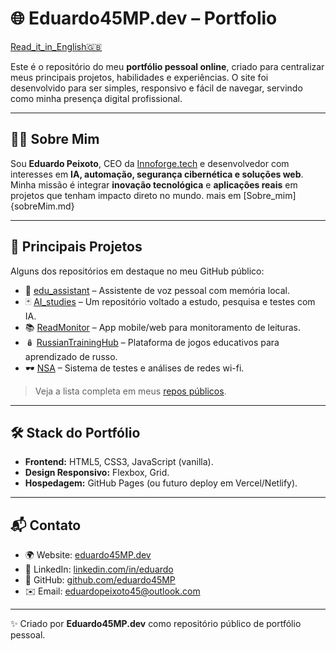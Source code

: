 # 🌐 Eduardo45MP.dev – Portfolio
[Read_it_in_English🇬🇧](README.md)

Este é o repositório do meu **portfólio pessoal online**, criado para centralizar meus principais projetos, habilidades e experiências.
O site foi desenvolvido para ser simples, responsivo e fácil de navegar, servindo como minha presença digital profissional.

---

## 👨‍💻 Sobre Mim
Sou **Eduardo Peixoto**, CEO da [Innoforge.tech](https://innoforge.tech) e desenvolvedor com interesses em **IA, automação, segurança cibernética e soluções web**.
Minha missão é integrar **inovação tecnológica** e **aplicações reais** em projetos que tenham impacto direto no mundo.
mais em [Sobre_mim]{sobreMim.md}

---

## 🚀 Principais Projetos
Alguns dos repositórios em destaque no meu GitHub público:

- 🤖 [edu_assistant](https://github.com/eduardo45MP/edu_assistant) – Assistente de voz pessoal com memória local.
- 🃏 [AI_studies](https://github.com/eduardo45MP/AI_studies) – Um repositório voltado a estudo, pesquisa e testes com IA.
- 📚 [ReadMonitor](https://github.com/eduardo45MP/ReadMonitor) – App mobile/web para monitoramento de leituras.
- 🪆 [RussianTrainingHub](https://github.com/eduardo45MP/RussianTrainingHub) – Plataforma de jogos educativos para aprendizado de russo.
- 🕶 [NSA](https://github.com/eduardo45MP/NSA) – Sistema de testes e análises de redes wi-fi.

> Veja a lista completa em meus [repos públicos](https://github.com/eduardo45MP?tab=repositories).

---

## 🛠️ Stack do Portfólio
- **Frontend:** HTML5, CSS3, JavaScript (vanilla).
- **Design Responsivo:** Flexbox, Grid.
- **Hospedagem:** GitHub Pages (ou futuro deploy em Vercel/Netlify).

---

## 📬 Contato
- 🌍 Website: [eduardo45MP.dev](https://eduardo45MP.dev)
- 💼 LinkedIn: [linkedin.com/in/eduardo](https://linkedin.com/in/eduardo)
- 🐙 GitHub: [github.com/eduardo45MP](https://github.com/eduardo45MP)
- ✉️ Email: eduardopeixoto45@outlook.com

---

✨ Criado por **Eduardo45MP.dev** como repositório público de portfólio pessoal.
```